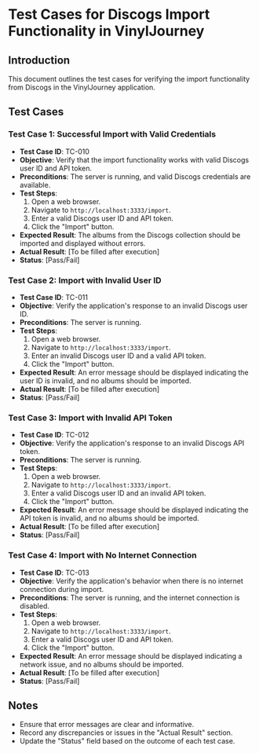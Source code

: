# Test Cases for Discogs Import Functionality in VinylJourney

## Introduction

This document outlines the test cases for verifying the import functionality from Discogs in the VinylJourney application.

## Test Cases

### Test Case 1: Successful Import with Valid Credentials

- **Test Case ID**: TC-010
- **Objective**: Verify that the import functionality works with valid Discogs user ID and API token.
- **Preconditions**: The server is running, and valid Discogs credentials are available.
- **Test Steps**:
  1. Open a web browser.
  2. Navigate to `http://localhost:3333/import`.
  3. Enter a valid Discogs user ID and API token.
  4. Click the "Import" button.
- **Expected Result**: The albums from the Discogs collection should be imported and displayed without errors.
- **Actual Result**: [To be filled after execution]
- **Status**: [Pass/Fail]

### Test Case 2: Import with Invalid User ID

- **Test Case ID**: TC-011
- **Objective**: Verify the application's response to an invalid Discogs user ID.
- **Preconditions**: The server is running.
- **Test Steps**:
  1. Open a web browser.
  2. Navigate to `http://localhost:3333/import`.
  3. Enter an invalid Discogs user ID and a valid API token.
  4. Click the "Import" button.
- **Expected Result**: An error message should be displayed indicating the user ID is invalid, and no albums should be imported.
- **Actual Result**: [To be filled after execution]
- **Status**: [Pass/Fail]

### Test Case 3: Import with Invalid API Token

- **Test Case ID**: TC-012
- **Objective**: Verify the application's response to an invalid Discogs API token.
- **Preconditions**: The server is running.
- **Test Steps**:
  1. Open a web browser.
  2. Navigate to `http://localhost:3333/import`.
  3. Enter a valid Discogs user ID and an invalid API token.
  4. Click the "Import" button.
- **Expected Result**: An error message should be displayed indicating the API token is invalid, and no albums should be imported.
- **Actual Result**: [To be filled after execution]
- **Status**: [Pass/Fail]

### Test Case 4: Import with No Internet Connection

- **Test Case ID**: TC-013
- **Objective**: Verify the application's behavior when there is no internet connection during import.
- **Preconditions**: The server is running, and the internet connection is disabled.
- **Test Steps**:
  1. Open a web browser.
  2. Navigate to `http://localhost:3333/import`.
  3. Enter a valid Discogs user ID and API token.
  4. Click the "Import" button.
- **Expected Result**: An error message should be displayed indicating a network issue, and no albums should be imported.
- **Actual Result**: [To be filled after execution]
- **Status**: [Pass/Fail]

## Notes

- Ensure that error messages are clear and informative.
- Record any discrepancies or issues in the "Actual Result" section.
- Update the "Status" field based on the outcome of each test case.
